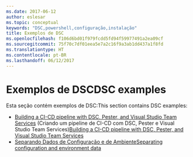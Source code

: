 ```yaml
---
ms.date: 2017-06-12
author: eslesar
ms.topic: conceptual
keywords: "DSC,powershell,configuração,instalação"
title: Exemplos de DSC
ms.openlocfilehash: f106d6bd01f979fcdd5fd94f59977491a2ea09cf
ms.sourcegitcommit: 75f70c7df01eea5e7a2c16f9a3ab1dd437a1f8fd
ms.translationtype: HT
ms.contentlocale: pt-BR
ms.lasthandoff: 06/12/2017
---
```

# <a name="dsc-examples"></a><span data-ttu-id="5ed9e-103">Exemplos de DSC</span><span class="sxs-lookup"><span data-stu-id="5ed9e-103">DSC examples</span></span>

<span data-ttu-id="5ed9e-104">Esta seção contém exemplos de DSC:</span><span class="sxs-lookup"><span data-stu-id="5ed9e-104">This section contains DSC examples:</span></span>

- <span data-ttu-id="5ed9e-105">[Building a CI-CD pipeline with DSC, Pester, and Visual Studio Team Services](dscCiCd.md) (Criando um pipeline de CI-CD com DSC, Pester e Visual Studio Team Services)</span><span class="sxs-lookup"><span data-stu-id="5ed9e-105">[Building a CI-CD pipeline with DSC, Pester, and Visual Studio Team Services](dscCiCd.md)</span></span>
- [<span data-ttu-id="5ed9e-106">Separando Dados de Configuração e de Ambiente</span><span class="sxs-lookup"><span data-stu-id="5ed9e-106">Separating configuration and environment data</span></span>](separatingEnvData.md)

